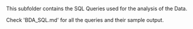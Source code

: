 This subfolder contains the SQL Queries used for the analysis of the Data.

Check 'BDA_SQL.md' for all the queries and their sample output.
